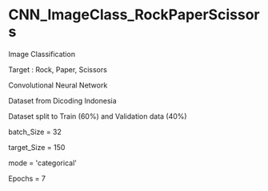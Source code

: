 # CNN_ImageClass_RockPaperScissors

Image Classification

Target : Rock, Paper, Scissors

Convolutional Neural Network

Dataset from Dicoding Indonesia

Dataset split to Train (60%) and Validation data (40%)

batch_Size = 32

target_Size = 150

mode = 'categorical'

Epochs = 7
